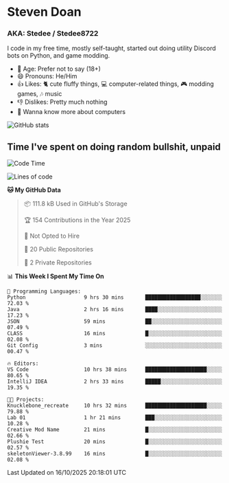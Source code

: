 # Steven Doan
### AKA: Stedee / Stedee8722
I code in my free time, mostly self-taught, started out doing utility Discord bots on Python, and game modding.

- 🤔 Age: Prefer not to say (18+)
- 😄 Pronouns: He/Him
- 👍 Likes: 🐈 cute fluffy things, 💻 computer-related things, 🎮 modding games, 🎶 music
- 👎 Dislikes: Pretty much nothing
- 🥹 Wanna know more about computers

![GitHub stats](https://github-readme-stats-iota-mocha-40.vercel.app/api?username=Stedee8722&show=prs_merged,prs_merged_percentage&show_icons=true&theme=transparent)

## Time I've spent on doing random bullshit, unpaid
<!--START_SECTION:Time I've spent on doing random bullshit, unpaid-->
![Code Time](http://img.shields.io/badge/Code%20Time-362%20hrs%207%20mins-blue)

![Lines of code](https://img.shields.io/badge/From%20Hello%20World%20I%27ve%20Written-91.7%20thousand%20lines%20of%20code-blue)

**🐱 My GitHub Data** 

> 📦 111.8 kB Used in GitHub's Storage 
 > 
> 🏆 154 Contributions in the Year 2025
 > 
> 🚫 Not Opted to Hire
 > 
> 📜 20 Public Repositories 
 > 
> 🔑 2 Private Repositories 
 > 
📊 **This Week I Spent My Time On** 

```text
💬 Programming Languages: 
Python                   9 hrs 30 mins       ██████████████████░░░░░░░   72.03 % 
Java                     2 hrs 16 mins       ████░░░░░░░░░░░░░░░░░░░░░   17.23 % 
JSON                     59 mins             ██░░░░░░░░░░░░░░░░░░░░░░░   07.49 % 
CLASS                    16 mins             █░░░░░░░░░░░░░░░░░░░░░░░░   02.08 % 
Git Config               3 mins              ░░░░░░░░░░░░░░░░░░░░░░░░░   00.47 % 

🔥 Editors: 
VS Code                  10 hrs 38 mins      ████████████████████░░░░░   80.65 % 
IntelliJ IDEA            2 hrs 33 mins       █████░░░░░░░░░░░░░░░░░░░░   19.35 % 

🐱‍💻 Projects: 
Knucklebone_recreate     10 hrs 32 mins      ████████████████████░░░░░   79.88 % 
Lab 01                   1 hr 21 mins        ███░░░░░░░░░░░░░░░░░░░░░░   10.28 % 
Creative Mod Name        21 mins             █░░░░░░░░░░░░░░░░░░░░░░░░   02.66 % 
Plushie Test             20 mins             █░░░░░░░░░░░░░░░░░░░░░░░░   02.57 % 
skeletonViewer-3.8.99    16 mins             █░░░░░░░░░░░░░░░░░░░░░░░░   02.08 % 
```


 Last Updated on 16/10/2025 20:18:01 UTC
<!--END_SECTION:Time I've spent on doing random bullshit, unpaid-->
